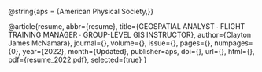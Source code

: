 ---
---
@string{aps = {American Physical Society,}}

@article{resume,
  abbr={resume},
  title={GEOSPATIAL ANALYST ∙ FLIGHT TRAINING MANAGER ∙ GROUP-LEVEL GIS INSTRUCTOR},
  author={Clayton James McNamara},
  journal={},
  volume={},
  issue={},
  pages={},
  numpages={0},
  year={2022},
  month={Updated},
  publisher=aps,
  doi={},
  url={},
  html={},
  pdf={resume_2022.pdf},
  selected={true}
}
